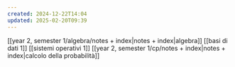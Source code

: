 ```yaml
---
created: 2024-12-22T14:04
updated: 2025-02-20T09:39
---
```

[[year 2, semester 1/algebra/notes + index|notes + index|algebra]]
[[basi di dati 1]]
[[sistemi operativi 1]]
[[year 2, semester 1/cp/notes + index|notes + index|calcolo della probabilità]]